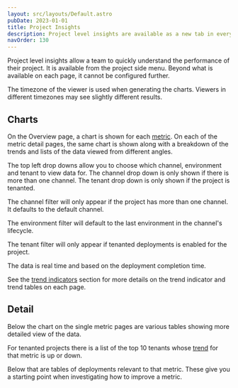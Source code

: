 ```yaml
---
layout: src/layouts/Default.astro
pubDate: 2023-01-01
title: Project Insights
description: Project level insights are available as a new tab in every project so you can understand the performance of your projects across channels, environments, and tenants.
navOrder: 130
---
```


Project level insights allow a team to quickly understand the performance of their project. It is available from the project side menu. Beyond what is available on each page, it cannot be configured further.

The timezone of the viewer is used when generating the charts. Viewers in different timezones may see slightly different results.

## Charts

On the Overview page, a chart is shown for each [metric](/docs/insights/metrics/). On each of the metric detail pages, the same chart is shown along with a breakdown of the trends and lists of the data viewed from different angles.

The top left drop downs allow you to choose which channel, environment and tenant to view data for. The channel drop down is only shown if there is more than one channel. The tenant drop down is only shown if the project is tenanted.

The channel filter will only appear if the project has more than one channel. It defaults to the default channel.

The environment filter will default to the last environment in the channel's lifecycle.

The tenant filter will only appear if tenanted deployments is enabled for the project.

The data is real time and based on the deployment completion time.

See the [trend indicators](trend-indicators/) section for more details on the trend indicator and trend tables on each page.

## Detail

Below the chart on the single metric pages are various tables showing more detailed view of the data.

For tenanted projects there is a list of the top 10 tenants whose [trend](trend-indicators/) for that metric is up or down.

Below that are tables of deployments relevant to that metric. These give you a starting point when investigating how to improve a metric.
